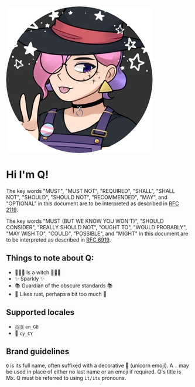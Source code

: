 ![](/pfp.png)

# Hi I'm Q!

The key words "MUST", "MUST NOT", "REQUIRED", "SHALL", "SHALL
NOT", "SHOULD", "SHOULD NOT", "RECOMMENDED",  "MAY", and
"OPTIONAL" in this document are to be interpreted as described in
[RFC 2119](https://tools.ietf.org/html/rfc2119).

The key words "MUST (BUT WE KNOW YOU WON'T)", "SHOULD CONSIDER",
"REALLY SHOULD NOT", "OUGHT TO", "WOULD PROBABLY", "MAY WISH TO",
"COULD", "POSSIBLE", and "MIGHT" in this document are to be
interpreted as described in [RFC 6919](https://tools.ietf.org/html/rfc6919).

## Things to note about Q:

- 🧙🏻‍♀️ Is a witch 🧙🏻‍♀️
- ✨ Sparkly ✨
- 📚 Guardian of the obscure standards 📚
- 🦀 Likes rust, perhaps a bit too much 🦀

## Supported locales

- 🇬🇧 `en_GB`
- 🏴󠁧󠁢󠁷󠁬󠁳 `cy_CY`

## Brand guidelines

`Q` is its full name, often suffixed with a decorative 🦄 (unicorn emoji).
A `.` may be used in place of either no last name or an emoji if required.
Q's title is Mx.
Q must be referred to using `it/its` pronouns.
